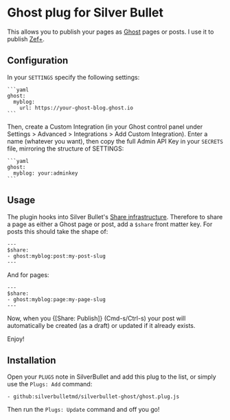 # Ghost plug for Silver Bullet

This allows you to publish your pages as [Ghost](https://ghost.org/) pages or
posts. I use it to publish [Zef+](https://zef.plus).

## Configuration

In your `SETTINGS` specify the following settings:

    ```yaml
    ghost:
      myblog:
        url: https://your-ghost-blog.ghost.io
    ```

Then, create a Custom Integration (in your Ghost control panel under Settings >
Advanced > Integrations > Add Custom Integration). Enter a name (whatever you
want), then copy the full Admin API Key in your `SECRETS` file, mirroring the
structure of SETTINGS:

    ```yaml
    ghost:
      myblog: your:adminkey
    ```

## Usage

The plugin hooks into Silver Bullet's
[Share infrastructure](https://silverbullet.md/%F0%9F%94%8C_Share). Therefore to
share a page as either a Ghost page or post, add a `$share` front matter key.
For posts this should take the shape of:

    ---
    $share:
    - ghost:myblog:post:my-post-slug
    ---

And for pages:

    ---
    $share:
    - ghost:myblog:page:my-page-slug
    ---

Now, when you {[Share: Publish]} (Cmd-s/Ctrl-s) your post will automatically be
created (as a draft) or updated if it already exists.

Enjoy!

## Installation

Open your `PLUGS` note in SilverBullet and add this plug to the list, or simply use the `Plugs: Add` command:

```
- github:silverbulletmd/silverbullet-ghost/ghost.plug.js
```

Then run the `Plugs: Update` command and off you go!
